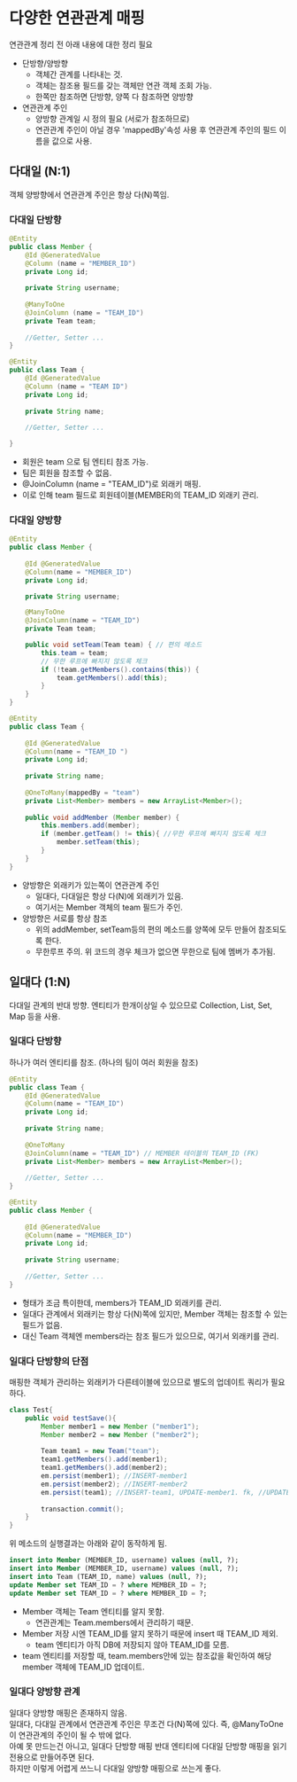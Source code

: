 # 다양한 연관관계 매핑

연관관계 정리 전 아래 내용에 대한 정리 필요

* 단방향/양방향
  * 객체간 관계를 나타내는 것.
  * 객체는 참조용 필드를 갖는 객체만 연관 객체 조회 가능.
  * 한쪽만 참조하면 단방향, 양쪽 다 참조하면 양방향
* 연관관계 주인
  * 양방향 관계일 시 정의 필요 (서로가 참조하므로)
  * 연관관계 주인이 아닐 경우 'mappedBy'속성 사용 후 연관관계 주인의 필드 이름을 값으로 사용.

## 다대일 (N:1)
객체 양방향에서 연관관계 주인은 항상 다(N)쪽임.  

### 다대일 단방향
```java
@Entity
public class Member {
    @Id @GeneratedValue
    @Column (name = "MEMBER_ID")
    private Long id;
    
    private String username;
    
    @ManyToOne
    @JoinColumn (name = "TEAM_ID")
    private Team team; 
    
    //Getter, Setter ...
}

@Entity
public class Team {
    @Id @GeneratedValue 
    @Column (name = "TEAM ID") 
    private Long id;
    
    private String name; 
    
    //Getter, Setter ...

}
```
* 회원은 team 으로 팀 엔티티 참조 가능.
* 팀은 회원을 참조할 수 없음. 
* @JoinColumn (name = "TEAM_ID")로 외래키 매핑.
* 이로 인해 team 필드로 회원테이블(MEMBER)의 TEAM_ID 외래키 관리.

### 다대일 양방향
```java
@Entity
public class Member {
    
    @Id @GeneratedValue
    @Column(name = "MEMBER_ID")
    private Long id;

    private String username;

    @ManyToOne
    @JoinColumn(name = "TEAM_ID")
    private Team team;

    public void setTeam(Team team) { // 편의 메소드
        this.team = team;
        // 무한 루프에 빠지지 않도록 체크
        if (!team.getMembers().contains(this)) {
            team.getMembers().add(this);
        }
    }
}

@Entity
public class Team {
    
    @Id @GeneratedValue 
    @Column(name = "TEAM_ID ")
    private Long id;
    
    private String name;
    
    @OneToMany(mappedBy = "team")
    private List<Member> members = new ArrayList<Member>();
    
    public void addMember (Member member) {
        this.members.add(member);
        if (member.getTeam() != this){ //무한 루프에 빠지지 않도록 체크
            member.setTeam(this);
        }
    }
}
```
* 양방향은 외래키가 있는쪽이 연관관계 주인
  * 일대다, 다대일은 항상 다(N)에 외래키가 있음. 
  * 여기서는 Member 객체의 team 필드가 주인.
* 양방향은 서로를 항상 참조
  * 위의 addMember, setTeam등의 편의 메소드를 양쪽에 모두 만들어 참조되도록 한다.
  * 무한루프 주의. 위 코드의 경우 체크가 없으면 무한으로 팀에 멤버가 추가됨.

## 일대다 (1:N)
다대일 관계의 반대 방향. 엔티티가 한개이상일 수 있으므로 Collection, List, Set, Map 등을 사용.

### 일대다 단방향
하나가 여러 엔티티를 참조. (하나의 팀이 여러 회원을 참조)

```java
@Entity
public class Team {
    @Id @GeneratedValue 
    @Column(name = "TEAM_ID")
    private Long id; 
    
    private String name;
    
    @OneToMany
    @JoinColumn(name = "TEAM_ID") // MEMBER 테이블의 TEAM_ID (FK) 
    private List<Member> members = new ArrayList<Member>();
    
    //Getter, Setter ...
}

@Entity
public class Member {
    
    @Id @GeneratedValue
    @Column(name = "MEMBER_ID")
    private Long id;
    
    private String username;
    
    //Getter, Setter ...
}
```
* 형태가 조금 특이한데, members가 TEAM_ID 외래키를 관리.
* 일대다 관계에서 외래키는 항상 다(N)쪽에 있지만, Member 객체는 참조할 수 있는 필드가 없음.
* 대신 Team 객체엔 members라는 참조 필드가 있으므로, 여기서 외래키를 관리. 

### 일대다 단방향의 단점
매핑한 객체가 관리하는 외래키가 다른테이블에 있으므로 별도의 업데이트 쿼리가 필요하다.  

```java
class Test{
    public void testSave(){
        Member member1 = new Member ("member1"); 
        Member member2 = new Member ("member2");
        
        Team team1 = new Team("team"); 
        team1.getMembers().add(member1); 
        team1.getMembers().add(member2);
        em.persist(member1); //INSERT-member1
        em.persist(member2); //INSERT-member2
        em.persist(team1); //INSERT-team1, UPDATE-member1. fk, //UPDATE-member2.fk
        
        transaction.commit();
    }
}
```
위 메소드의 실행결과는 아래와 같이 동작하게 됨.
```sql
insert into Member (MEMBER_ID, username) values (null, ?);
insert into Member (MEMBER_ID, username) values (null, ?);
insert into Team (TEAM_ID, name) values (null, ?);
update Member set TEAM_ID = ? where MEMBER_ID = ?;
update Member set TEAM_ID = ? where MEMBER_ID = ?;
```
* Member 객체는 Team 엔티티를 알지 못함.
  * 연관관계는 Team.members에서 관리하기 때문.
* Member 저장 시엔 TEAM_ID를 알지 못하기 때문에 insert 때 TEAM_ID 제외.
  * team 엔티티가 아직 DB에 저장되지 않아 TEAM_ID를 모름.
* team 엔티티를 저장할 때, team.members안에 있는 참조값을 확인하여 해당 member 객체에 TEAM_ID 업데이트.

### 일대다 양방향 관계
일대다 양방향 매핑은 존재하지 않음.  
일대다, 다대일 관계에서 연관관계 주인은 무조건 다(N)쪽에 있다. 즉, @ManyToOne 이 연관관계의 주인이 될 수 밖에 없다.  
아예 못 만드는건 아니고, 일대다 단방향 매핑 반대 엔티티에 다대일 단방향 매핑을 읽기전용으로 만들어주면 된다.  
하지만 이렇게 어렵게 쓰느니 다대일 양방향 매핑으로 쓰는게 좋다. 


